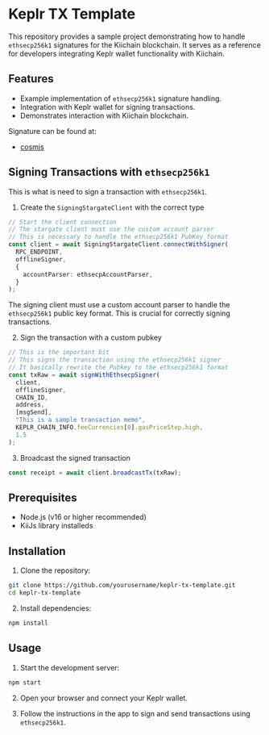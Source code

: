 # Keplr TX Template

This repository provides a sample project demonstrating how to handle `ethsecp256k1` signatures for the Kiichain blockchain. It serves as a reference for developers integrating Keplr wallet functionality with Kiichain.

## Features

- Example implementation of `ethsecp256k1` signature handling.
- Integration with Keplr wallet for signing transactions.
- Demonstrates interaction with Kiichain blockchain.

Signature can be found at:

- [cosmjs](./src/cosmjs/ethsecp256k1.ts)

## Signing Transactions with `ethsecp256k1`

This is what is need to sign a transaction with `ethsecp256k1`.

1. Create the `SigningStargateClient` with the correct type

```typescript
// Start the client connection
// The stargate client must use the custom account parser
// This is necessary to handle the ethsecp256k1 PubKey format
const client = await SigningStargateClient.connectWithSigner(
  RPC_ENDPOINT,
  offlineSigner,
  {
    accountParser: ethsecpAccountParser,
  }
);
```

The signing client must use a custom account parser to handle the `ethsecp256k1` public key format. This is crucial for correctly signing transactions.

2. Sign the transaction with a custom pubkey

```typescript
// This is the important bit
// This signs the transaction using the ethsecp256k1 signer
// It basically rewrite the Pubkey to the ethsecp256k1 format
const txRaw = await signWithEthsecpSigner(
  client,
  offlineSigner,
  CHAIN_ID,
  address,
  [msgSend],
  "This is a sample transaction memo",
  KEPLR_CHAIN_INFO.feeCurrencies[0].gasPriceStep.high,
  1.5
);
```

3. Broadcast the signed transaction

```typescript
const receipt = await client.broadcastTx(txRaw);
```

## Prerequisites

- Node.js (v16 or higher recommended)
- KiiJs library installeds

## Installation

1. Clone the repository:

```bash
git clone https://github.com/yourusername/keplr-tx-template.git
cd keplr-tx-template
```

2. Install dependencies:

```bash
npm install
```

## Usage

1. Start the development server:

```bash
npm start
```

2. Open your browser and connect your Keplr wallet.

3. Follow the instructions in the app to sign and send transactions using `ethsecp256k1`.
